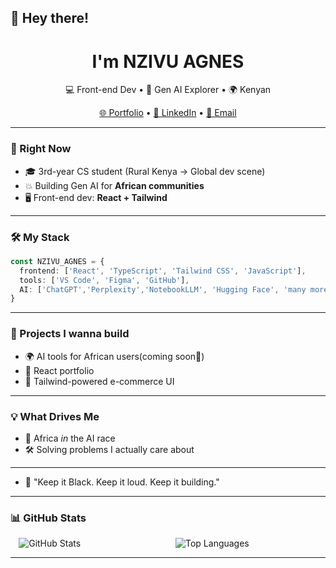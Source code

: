 ## 👋 Hey there!

<h1 align="center">I'm NZIVU AGNES</h1>
<p align="center">💻 Front-end Dev • 🤖 Gen AI Explorer • 🌍 Kenyan</p>

<p align="center">
  <a href="https://github.com/Spyd3r05">🌐 Portfolio</a> • 
  <a href="https://www.linkedin.com/in/nzivuagnes/">💼 LinkedIn</a> • 
  <a href="mailto:shynyn254@gmail.com">📧 Email</a>
</p>

---

### 🚀 Right Now
- 🎓 3rd-year CS student (Rural Kenya → Global dev scene)
- 💥 Building Gen AI for **African communities**
- 🖥️ Front-end dev: **React + Tailwind**
---

### 🛠️ My Stack

```ts
const NZIVU_AGNES = {
  frontend: ['React', 'TypeScript', 'Tailwind CSS', 'JavaScript'],
  tools: ['VS Code', 'Figma', 'GitHub'],
  AI: ['ChatGPT','Perplexity','NotebookLLM', 'Hugging Face', 'many more']
}
```

---

### 🔨 Projects I wanna build

- 🌍 AI tools for African users(coming soon👀)
- 🎨 React portfolio 
- 🛒 Tailwind-powered e-commerce UI  

---

### 💡 What Drives Me
 
- 🚀 Africa *in* the AI race  
- 🛠️ Solving problems I actually care about  

---

- 🖤 "Keep it Black. Keep it loud. Keep it building."

---

### 📊 GitHub Stats

<div style="
  display: flex; 
  justify-content: center; 
  gap: 1.5rem; 
  flex-wrap: wrap; 
  max-width: 1000px; 
  margin: 0 auto;
">
  <img 
    src="https://github-readme-stats.vercel.app/api?username=Spyd3r05&show_icons=true&theme=radical" 
    alt="GitHub Stats"
    style="flex: 1 1 45%; max-width: 45%; height: auto;"
  />
  <img 
    src="https://github-readme-stats.vercel.app/api/top-langs/?username=Spyd3r05&layout=compact&theme=radical" 
    alt="Top Languages"
    style="flex: 1 1 45%; max-width: 45%; height: auto;"
  />
</div>


---

